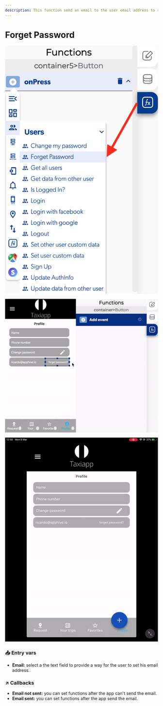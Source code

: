 ```yaml
---
description: This function send an email to the user email address to recover his password.
---
```


# Forget Password

![](../../../.gitbook/assets/captura-de-pantalla-2020-02-10-a-la-s-10.34.27.png)

![](../../../.gitbook/assets/ezgif.com-video-to-gif-8.gif)

![](../../../.gitbook/assets/ezgif.com-video-to-gif-9.gif)



### 📥 Entry vars <a id="entry-vars"></a>

* **Email:** select a the text field to provide a way for the user to set his email address.

### ↗ Callbacks <a id="entry-vars"></a>

* **Email not sent:** you can set functions after the app can't send the email.
* **Email sent:** you can set functions after the app send the email.



